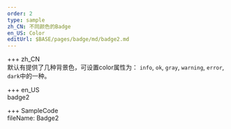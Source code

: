 ```yaml
---   
order: 2  
type: sample  
zh_CN: 不同颜色的Badge
en_US: Color
editUrl: $BASE/pages/badge/md/badge2.md
---      
```


+++ zh_CN   
 默认有提供了几种背景色，可设置color属性为： <Code>info</Code>, <Code>ok</Code>, <Code>gray</Code>, 
<Code>warning</Code>, <Code>error</Code>, <Code>dark</Code>中的一种。


+++ en_US   
badge2

+++ SampleCode  
fileName: Badge2

